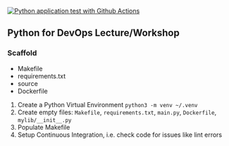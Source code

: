 [![Python application test with Github Actions](https://github.com/roblesdotdev/py-devops/actions/workflows/devops.yml/badge.svg)](https://github.com/roblesdotdev/py-devops/actions/workflows/devops.yml)

## Python for DevOps Lecture/Workshop

### Scaffold

- Makefile
- requirements.txt
- source
- Dockerfile

1. Create a Python Virtual Environment `python3 -m venv ~/.venv`
2. Create empty files: `Makefile`, `requirements.txt`, `main.py`, `Dockerfile`, `mylib/__init__.py`
3. Populate Makefile
4. Setup Continuous Integration, i.e. check code for issues like lint errors

